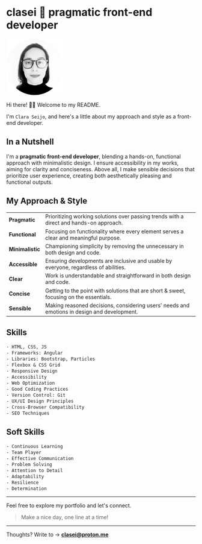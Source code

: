 # clasei 🚀 pragmatic front-end developer

<img src="cla_sei_profile_pic_bw_circle.png" alt="clasei profile pic" width="150"/>

Hi there! 👋🏾 Welcome to my README.

I'm ```Clara Seijo```, and here's a little about my approach and style as a front-end developer.

## In a Nutshell

I'm a **pragmatic front-end developer**, blending a hands-on, functional approach with minimalistic design. I ensure accessibility in my works, aiming for clarity and conciseness. Above all, I make sensible decisions that prioritize user experience, creating both aesthetically pleasing and functional outputs.

## My Approach & Style

|                 |                                                                                                  |
| --------------- | ------------------------------------------------------------------------------------------------ |
| **Pragmatic**   | Prioritizing working solutions over passing trends with a direct and hands-on approach.          |
| **Functional**  | Focusing on functionality where every element serves a clear and meaningful purpose.             |
| **Minimalistic**| Championing simplicity by removing the unnecessary in both design and code.                      |
| **Accessible**  | Ensuring developments are inclusive and usable by everyone, regardless of abilities.             |
| **Clear**       | Work is understandable and straightforward in both design and code.                              |
| **Concise**     | Getting to the point with solutions that are short & sweet, focusing on the essentials.          |
| **Sensible**    | Making reasoned decisions, considering users' needs and emotions in design and development.     |


## Skills 

```
- HTML, CSS, JS
- Frameworks: Angular
- Libraries: Bootstrap, Particles
- Flexbox & CSS Grid
- Responsive Design
- Accessibility
- Web Optimization
- Good Coding Practices
- Version Control: Git
- UX/UI Design Principles
- Cross-Browser Compatibility
- SEO Techniques
```

## Soft Skills

```
- Continuous Learning
- Team Player
- Effective Communication
- Problem Solving
- Attention to Detail
- Adaptability
- Resilience
- Determination
```

---

Feel free to explore my portfolio and let's connect. 

> Make a nice day, one line at a time!

---

Thoughts? Write to → [**clasei@proton.me**](mailto:clasei@proton.me)
